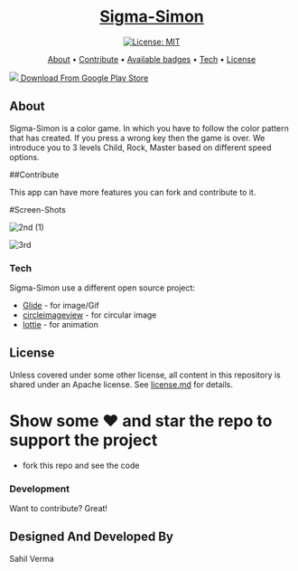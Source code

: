 <p>
    <h1 align="center">
        <a href="https://github.com/Lihaas/Sigma-Simon">
            Sigma-Simon
        </a>
    </h1>
</p>

<p align="center">
    <a href="./license.md">
        <img src="https://img.shields.io/badge/License-Apache--2.0-lightgrey" alt="License: MIT">
    </a>
</p>

<p align="center">
    <a href="#about">About</a>
  • <a href="#Contribute">Contribute</a>
  • <a href="#Screen-Shots">Available badges</a>
  • <a href="#Tech">Tech</a>
  • <a href="#license">License</a>
</p>

<p>
    <a href="https://play.google.com/store/apps/details?id=com.sahil.skywalkers.simon">
        <img src="https://play.google.com/intl/en_us/badges/static/images/badges/en_badge_web_generic.png">
        Download From Google Play Store
    </a>
</p>

## About

Sigma-Simon is a color game. In which you have to follow the color pattern that has created. 
If you press a wrong key then the game is over. 
We introduce you to 3 levels Child, Rock, Master based on different speed options.


##Contribute

This app can have more features you can fork and contribute to it.





#Screen-Shots

![2nd (1)](https://user-images.githubusercontent.com/25553339/80711616-46b08d00-8b0e-11ea-847e-24fdc07a4260.JPG)

![3rd](https://user-images.githubusercontent.com/25553339/80711702-68117900-8b0e-11ea-8688-b3af0b68dfdc.JPG)


### Tech

Sigma-Simon use a different open source project:

* [Glide] -         for image/Gif
* [circleimageview] - for circular image
* [lottie] -         for animation

  



## License

Unless covered under some other license, all content in this repository is shared under an Apache license. See [license.md](./license.md) for details.


# Show some ❤️ and star the repo to support the project

  - fork this repo and see the code
### Development

Want to contribute? Great!

Designed And Developed By 
----
Sahil Verma

















[Glide]: <https://github.com/bumptech/glide>
[Circleimageview]: <https://github.com/hdodenhof/CircleImageView>
[lottie]: <https://lottiefiles.com/>




